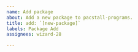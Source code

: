 ```yaml
---
name: Add package
about: Add a new package to pacstall-programs.
title: add: `[new-package]`
labels: Package Add
assignees: wizard-28

---
```

